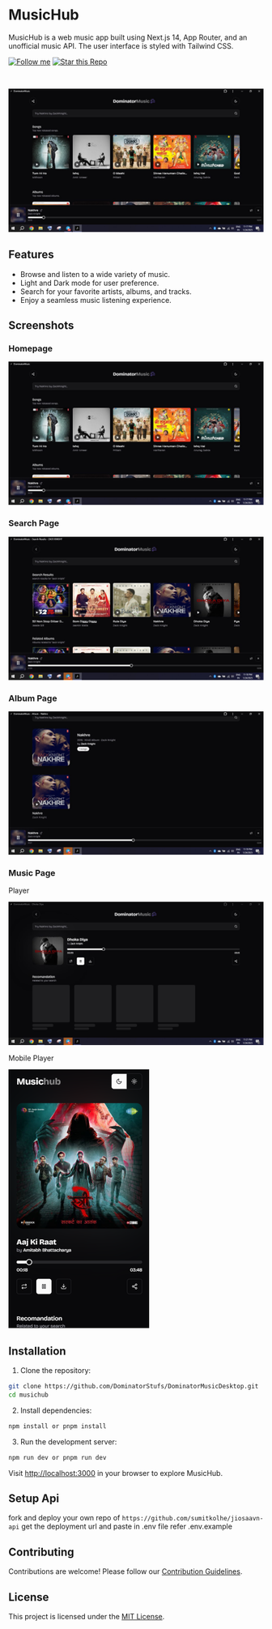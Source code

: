# MusicHub

MusicHub is a web music app built using Next.js 14, App Router, and an unofficial music API. The user interface is styled with Tailwind CSS.

[![Follow me](https://img.shields.io/github/followers/DominatorStufs?style=social)](https://github.com/DominatorStufs)
[![Star this Repo](https://img.shields.io/github/stars/DominatorStufs/DominatorMusicDesktop?style=social)](https://github.com/DominatorStufs/DominatorMusicDesktop)

<br/>

![Homepage](/public/home.png)

## Features

- Browse and listen to a wide variety of music.
- Light and Dark mode for user preference.
- Search for your favorite artists, albums, and tracks.
- Enjoy a seamless music listening experience.

## Screenshots

### Homepage

![Homepage](/public/home.png)

### Search Page

![Search Page](/public/search.png)

### Album Page

![Album Page](/public/album.png)

### Music Page

Player

![Music Page](/public/player.png)

Mobile Player

![Music Page](/public/player2.png)

## Installation

1. Clone the repository:

```bash
git clone https://github.com/DominatorStufs/DominatorMusicDesktop.git
cd musichub
```

2. Install dependencies:

```bash
npm install or pnpm install
```

3. Run the development server:

```bash
npm run dev or pnpm run dev
```

Visit [http://localhost:3000](http://localhost:3000) in your browser to explore MusicHub.

## Setup Api

fork and deploy your own repo of `https://github.com/sumitkolhe/jiosaavn-api` get the deployment url and paste in .env file refer .env.example

## Contributing

Contributions are welcome! Please follow our [Contribution Guidelines](CONTRIBUTING.md).

## License

This project is licensed under the [MIT License](LICENSE).
